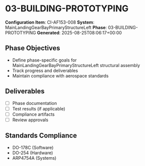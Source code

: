 # 03-BUILDING-PROTOTYPING

**Configuration Item**: CI-AF153-008
**System**: MainLandingGearBayPrimaryStructureLeft
**Phase**: 03-BUILDING-PROTOTYPING
**Generated**: 2025-08-25T08:06:17+00:00

## Phase Objectives
- Define phase-specific goals for MainLandingGearBayPrimaryStructureLeft structural assembly
- Track progress and deliverables
- Maintain compliance with aerospace standards

## Deliverables
- [ ] Phase documentation
- [ ] Test results (if applicable)
- [ ] Compliance artifacts
- [ ] Review approvals

## Standards Compliance
- DO-178C (Software)
- DO-254 (Hardware)
- ARP4754A (Systems)

